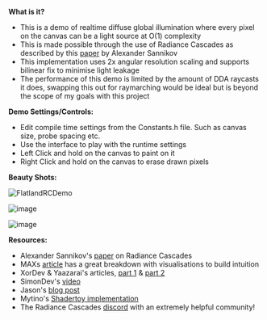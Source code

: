 **What is it?**

- This is a demo of realtime diffuse global illumination where every pixel on the canvas can be a light source at O(1) complexity
- This is made possible through the use of Radiance Cascades as described by this [paper](https://github.com/Raikiri/RadianceCascadesPaper) by Alexander Sannikov
- This implementation uses 2x angular resolution scaling and supports bilinear fix to minimise light leakage
- The performance of this demo is limited by the amount of DDA raycasts it does, swapping this out for raymarching would be ideal but is beyond the scope of my goals with this project


**Demo Settings/Controls:**

- Edit compile time settings from the Constants.h file. Such as canvas size, probe spacing etc.
- Use the interface to play with the runtime settings
- Left Click and hold on the canvas to paint on it
- Right Click and hold on the canvas to erase drawn pixels


**Beauty Shots:**

![FlatlandRCDemo](https://github.com/user-attachments/assets/6fa9f524-39fa-4032-8376-f8445301290c)

![image](https://github.com/user-attachments/assets/7ab806a5-3e9f-47e7-952b-8e315a847305)

![image](https://github.com/user-attachments/assets/76372174-f03a-405c-95fa-b9905c0a1a63)


**Resources:**

 - Alexander Sannikov's [paper](https://github.com/Raikiri/RadianceCascadesPaper) on Radiance Cascades
 - MAXs [article](https://m4xc.dev/articles/fundamental-rc/) has a great breakdown with visualisations to build intuition
 - XorDev & Yaazarai's articles, [part 1](https://mini.gmshaders.com/p/radiance-cascades) & [part 2](https://mini.gmshaders.com/p/radiance-cascades2)
 - SimonDev's [video](https://youtu.be/3so7xdZHKxw)
 - Jason's [blog post](https://jason.today/rc)
 - Mytino's [Shadertoy implementation](https://www.shadertoy.com/view/4clcWn)
 - The Radiance Cascades [discord](https://discord.com/invite/WQ4hCHhUuU) with an extremely helpful community!

